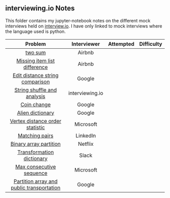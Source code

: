 ## interviewing.io Notes

This folder contains my jupyter-notebook notes on the different mock interviews held on [interview.io](https://interviewing.io/recordings). I have only linked to mock interviews where the language used is python. 

|                           Problem                            |   Interviewer   | Attempted | Difficulty |
| :----------------------------------------------------------: | :-------------: | :-------: | :--------: |
| [two sum](https://interviewing.io/recordings/Python-Airbnb-1/) |     Airbnb      |           |            |
| [Missing item list difference](https://interviewing.io/recordings/Python-Airbnb-4/) |     Airbnb      |           |            |
| [Edit distance string comparison](https://interviewing.io/recordings/Python-Google-6/) |     Google      |           |            |
| [String shuffle and analysis](https://interviewing.io/recordings/Python-interviewing.io-1/) | interviewing.io |           |            |
| [Coin change](https://interviewing.io/recordings/Python-Google-7/) |     Google      |           |            |
| [Alien dictionary](https://interviewing.io/recordings/Python-Google-9/) |     Google      |           |            |
| [Vertex distance order statistic](https://interviewing.io/recordings/Python-Microsoft-2/) |    Microsoft    |           |            |
| [Matching pairs](https://interviewing.io/recordings/Python-LinkedIn-2/) |    LinkedIn     |           |            |
| [Binary array partition](https://interviewing.io/recordings/Python-Netflix-1/) |     Netflix     |           |            |
| [Transformation dictionary](https://interviewing.io/recordings/Python-Slack-1/) |      Slack      |           |            |
| [Max consecutive sequence](https://interviewing.io/recordings/Python-Microsoft-3/) |    Microsoft    |           |            |
| [Partition array and public transportation](https://interviewing.io/recordings/Python-Google-12/) |     Google      |           |            |

